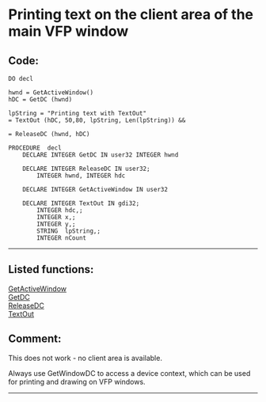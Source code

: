 
# Printing text on the client area of the main VFP window

## Code:
```foxpro  
DO decl

hwnd = GetActiveWindow()
hDC = GetDC (hwnd)

lpString = "Printing text with TextOut"
= TextOut (hDC, 50,80, lpString, Len(lpString)) &&

= ReleaseDC (hwnd, hDC)

PROCEDURE  decl
	DECLARE INTEGER GetDC IN user32 INTEGER hwnd

	DECLARE INTEGER ReleaseDC IN user32;
		INTEGER hwnd, INTEGER hdc

	DECLARE INTEGER GetActiveWindow IN user32

	DECLARE INTEGER TextOut IN gdi32;
		INTEGER hdc,;
		INTEGER x,;
		INTEGER y,;
		STRING  lpString,;
		INTEGER nCount  
```  
***  


## Listed functions:
[GetActiveWindow](../libraries/user32/GetActiveWindow.md)  
[GetDC](../libraries/user32/GetDC.md)  
[ReleaseDC](../libraries/user32/ReleaseDC.md)  
[TextOut](../libraries/gdi32/TextOut.md)  

## Comment:
This does not work - no client area is available.   
  
Always use GetWindowDC to access a device context, which can be used for printing and drawing on VFP windows.  
  
***  

